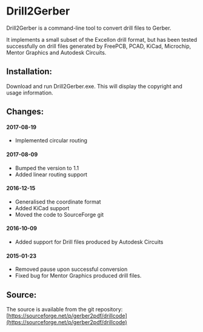 # Drill2Gerber

Drill2Gerber is a command-line tool to convert drill files to Gerber.

It implements a small subset of the Excellon drill format, but has been tested
successfully on drill files generated by FreePCB, PCAD, KiCad, Microchip, 
Mentor Graphics and Autodesk Circuits.

## Installation:

Download and run Drill2Gerber.exe.
This will display the copyright and usage information.

## Changes:

#### 2017-08-19

- Implemented circular routing

#### 2017-08-09

- Bumped the version to 1.1
- Added linear routing support

#### 2016-12-15

- Generalised the coordinate format
- Added KiCad support
- Moved the code to SourceForge git

#### 2016-10-09

- Added support for Drill files produced by Autodesk Circuits

#### 2015-01-23

- Removed pause upon successful conversion
- Fixed bug for Mentor Graphics produced drill files.

## Source:

The source is available from the git repository:
[https://sourceforge.net/p/gerber2pdf/drillcode](https://sourceforge.net/p/gerber2pdf/drillcode)

